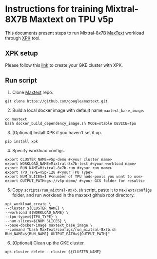 # Instructions for training Mixtral-8X7B Maxtext on TPU v5p

This documents present steps to run Mixtral-8x7B [MaxText](https://github.com/google/maxtext) workload through [XPK](https://github.com/google/xpk/blob/main/README.md) tool.

## XPK setup

Please follow this [link](https://github.com/gclouduniverse/reproducibility/tree/main/Training/TPU-v5p/XPK_README.md) to create your GKE cluster with XPK.


## Run script

1. Clone [Maxtext](https://github.com/google/maxtext) repo.
```
git clone https://github.com/google/maxtext.git
```

2. Build a local docker image with default name `maxtext_base_image`.

```
cd maxtext
bash docker_build_dependency_image.sh MODE=stable DEVICE=tpu
```

3. (Optional) Install XPK if you haven't set it up.

```
pip install xpk
```

4. Specify workload configs.

```
export CLUSTER_NAME=v5p-demo #<your cluster name>
export WORKLOAD_NAME=Mixtral-8x7b-test #<your workload name>
export RUN_NAME=Mixtral-8x7b-run #<your run name>
export TPU_TYPE=v5p-128 #<your TPU Type>
export NUM_SLICES=1 #<number of TPU node-pools you want to use>
export OUTPUT_PATH=gs://v5p-demo/ #<your GCS folder for results>
```

5. Copy `scripts/run_mixtral-8x7b.sh` script, paste it to `MaxText/configs` folder, and run workload in the maxtext github root directory.

```
xpk workload create \
--cluster ${CLUSTER_NAME} \
--workload ${WORKLOAD_NAME} \
--tpu-type=${TPU_TYPE} \
--num-slices=${NUM_SLICES} \
--base-docker-image maxtext_base_image \
--command "bash MaxText/configs/run_mixtral-8x7b.sh RUN_NAME=${RUN_NAME} OUTPUT_PATH=${OUTPUT_PATH}"
```

6. (Optional) Clean up the GKE cluster.

```
xpk cluster delete --cluster ${CLUSTER_NAME}
```
